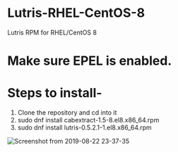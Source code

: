 # Lutris-RHEL-CentOS-8
Lutris RPM for RHEL/CentOS 8

# Make sure EPEL is enabled.

# Steps to install-

1. Clone the repository and cd into it
2. sudo dnf install cabextract-1.5-8.el8.x86_64.rpm
3. sudo dnf install lutris-0.5.2.1-1.el8.x86_64.rpm

![Screenshot from 2019-08-22 23-37-35](https://user-images.githubusercontent.com/40650341/63538991-afcf1200-c536-11e9-9c4b-e3a03b85024c.png)
